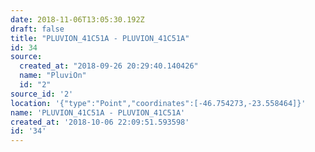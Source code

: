 ```yaml
---
date: 2018-11-06T13:05:30.192Z
draft: false
title: "PLUVION_41C51A - PLUVION_41C51A"
id: 34
source:
  created_at: "2018-09-26 20:29:40.140426"
  name: "PluviOn"
  id: "2"
source_id: '2'
location: '{"type":"Point","coordinates":[-46.754273,-23.558464]}'
name: 'PLUVION_41C51A - PLUVION_41C51A'
created_at: '2018-10-06 22:09:51.593598'
id: '34'
---
```

		